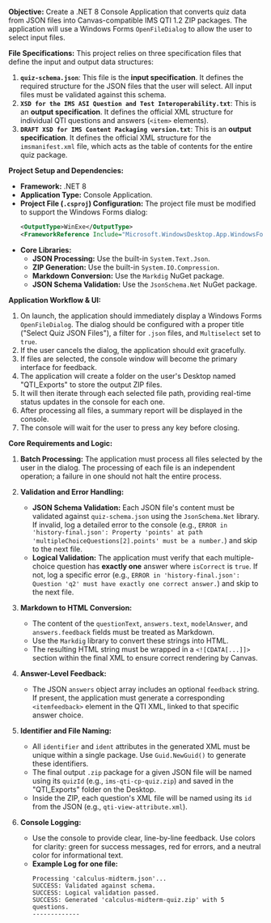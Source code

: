 ﻿**Objective:**
Create a .NET 8 Console Application that converts quiz data from JSON files into Canvas-compatible IMS QTI 1.2 ZIP packages. The application will use a Windows Forms `OpenFileDialog` to allow the user to select input files.

**File Specifications:**
This project relies on three specification files that define the input and output data structures:
1.  **`quiz-schema.json`**: This file is the **input specification**. It defines the required structure for the JSON files that the user will select. All input files must be validated against this schema.
2.  **`XSD for the IMS ASI Question and Test Interoperability.txt`**: This is an **output specification**. It defines the official XML structure for individual QTI questions and answers (`<item>` elements).
3.  **`DRAFT XSD for IMS Content Packaging version.txt`**: This is an **output specification**. It defines the official XML structure for the `imsmanifest.xml` file, which acts as the table of contents for the entire quiz package.

**Project Setup and Dependencies:**
*   **Framework:** .NET 8
*   **Application Type:** Console Application.
*   **Project File (`.csproj`) Configuration:** The project file must be modified to support the Windows Forms dialog:
    ```xml
    <OutputType>WinExe</OutputType>
    <FrameworkReference Include="Microsoft.WindowsDesktop.App.WindowsForms" />
    ```
*   **Core Libraries:**
    *   **JSON Processing:** Use the built-in `System.Text.Json`.
    *   **ZIP Generation:** Use the built-in `System.IO.Compression`.
    *   **Markdown Conversion:** Use the `Markdig` NuGet package.
    *   **JSON Schema Validation:** Use the `JsonSchema.Net` NuGet package.

**Application Workflow & UI:**
1.  On launch, the application should immediately display a Windows Forms `OpenFileDialog`. The dialog should be configured with a proper title ("Select Quiz JSON Files"), a filter for `.json` files, and `Multiselect` set to `true`.
2.  If the user cancels the dialog, the application should exit gracefully.
3.  If files are selected, the console window will become the primary interface for feedback.
4.  The application will create a folder on the user's Desktop named "QTI_Exports" to store the output ZIP files.
5.  It will then iterate through each selected file path, providing real-time status updates in the console for each one.
6.  After processing all files, a summary report will be displayed in the console.
7.  The console will wait for the user to press any key before closing.

**Core Requirements and Logic:**
1.  **Batch Processing:** The application must process all files selected by the user in the dialog. The processing of each file is an independent operation; a failure in one should not halt the entire process.

2.  **Validation and Error Handling:**
    *   **JSON Schema Validation:** Each JSON file's content must be validated against `quiz-schema.json` using the `JsonSchema.Net` library. If invalid, log a detailed error to the console (e.g., `ERROR in 'history-final.json': Property 'points' at path 'multipleChoiceQuestions[2].points' must be a number.`) and skip to the next file.
    *   **Logical Validation:** The application must verify that each multiple-choice question has **exactly one** answer where `isCorrect` is `true`. If not, log a specific error (e.g., `ERROR in 'history-final.json': Question 'q2' must have exactly one correct answer.`) and skip to the next file.

3.  **Markdown to HTML Conversion:**
    *   The content of the `questionText`, `answers.text`, `modelAnswer`, and `answers.feedback` fields must be treated as Markdown.
    *   Use the `Markdig` library to convert these strings into HTML.
    *   The resulting HTML string must be wrapped in a `<![CDATA[...]]>` section within the final XML to ensure correct rendering by Canvas.

4.  **Answer-Level Feedback:**
    *   The JSON `answers` object array includes an optional `feedback` string. If present, the application must generate a corresponding `<itemfeedback>` element in the QTI XML, linked to that specific answer choice.

5.  **Identifier and File Naming:**
    *   All `identifier` and `ident` attributes in the generated XML must be unique within a single package. Use `Guid.NewGuid()` to generate these identifiers.
    *   The final output `.zip` package for a given JSON file will be named using its `quizId` (e.g., `ims-qti-cp-quiz.zip`) and saved in the "QTI_Exports" folder on the Desktop.
    *   Inside the ZIP, each question's XML file will be named using its `id` from the JSON (e.g., `qti-view-attribute.xml`).

6.  **Console Logging:**
    *   Use the console to provide clear, line-by-line feedback. Use colors for clarity: green for success messages, red for errors, and a neutral color for informational text.
    *   **Example Log for one file:**
        ```
        Processing 'calculus-midterm.json'...
        SUCCESS: Validated against schema.
        SUCCESS: Logical validation passed.
        SUCCESS: Generated 'calculus-midterm-quiz.zip' with 5 questions.
        -------------